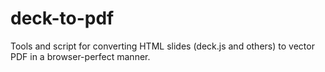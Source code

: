 # deck-to-pdf
Tools and script for converting HTML slides (deck.js and others) to vector PDF in a browser-perfect manner.
